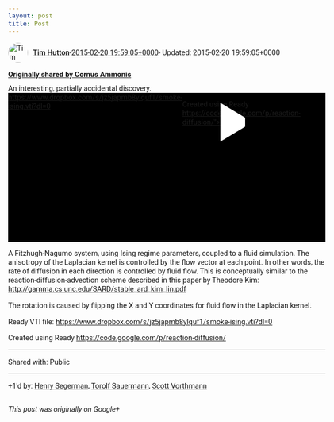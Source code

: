```yaml
---
layout: post
title: Post
---
```


<html><head><meta charset="utf-8"><title>Google+ post</title><style>body {font: 11pt Roboto, Arial, sans-serif; max-width: 640px; margin: 24px;}.author-photo {border-radius: 50%; margin-right: 10px; width: 40px;}.author {font-weight: 500;}.main-content {margin: 15px 0 15px;}.post-title {font-weight: bold;}.location {display: block; margin-top: 15px;}.location img {float: left; margin-right: 5px; width: 20px;}.media-link {display: inline-block; max-width: 100%; vertical-align: top;}.media-link p {margin-top: 5px; max-height: 4em; overflow: scroll;}.media {max-height: 100vh; max-width: 100%;}.video-placeholder {background: black; display: flex; height: 300px; max-width: 100%; width: 640px;}.play-icon {border-bottom: 30px solid transparent; border-left: 50px solid white; border-top: 30px solid transparent; color: white; margin: auto;}.album {max-height: 800px; overflow: scroll; width: calc(100vw - 48px);}.album .media-link {margin-right: 5px; max-width: 250px;}.album .media {max-height: 250px;}.link-embed {border-top: 1px solid lightgrey; display: block; margin-top: 20px;}.link-embed img {max-width: 100%;}.inline-link-embed {display: block;}.inline-link-embed img {vertical-align: middle;}.link-title {display: inline-block; font-size: medium; font-weight: 300; padding-left: 1em;}.reshare-attribution {display: block; font-weight: bold; margin-bottom: 10px;}.poll-image {margin-bottom: 5px; max-height: 300px; max-width: 500px;}.poll-choice {align-items: center; display: flex; margin-bottom: 5px; max-width: 500px;}.poll-choice-percentage {background-color: lightblue; height: 100%; left: 0; position: absolute; z-index: -1;}.poll-choice-selected {margin-right: 5px;}.poll-choice-results {border: 1px solid lightgray; border-radius: 5px; display: flex; line-height: 40px; overflow: hidden; padding: 0 8px; position: relative;}.poll-choice-results, .poll-choice-description {flex-grow: 1; margin-right: 10px;}.poll-choice-image {width: 100%;}.poll-choice-image, .poll-choice-image img {max-height: 40px; max-width: 100px;}.poll-choice-votes {max-height: 100px; overflow: auto;}.plus-entity-embed {color: black; display: block; text-decoration: none;}.plus-entity-embed-cover-photo {max-height: 300px; max-width: 100%;}.plus-entity-embed-info {padding: 0 1em 1em;}.plus-entity-embed-info h2 {font-weight: 500; margin: 10px 0;}.plus-entity-embed-info p {font-size: small; margin: 0;}.collection-owner-avatar {border-radius: 50%; border: 2px solid white; height: 40px; margin-top: -22px;}.visibility {padding: 1em 0; border-top: 1px solid grey;}.post-activity {padding: 1em 0; border-top: 1px solid grey;}.comments {border-top: 1px solid gray; padding-top: 1em;}.comment + .comment {margin-top: 1em;}.comment .media-link, .comment .inline-link-embed {margin-top: 5px;}</style></head><body><div style="margin-bottom:1em;"><div style="display:flex; align-items:center"><img class="author-photo" src="https://lh4.googleusercontent.com/-epo4ZZKNqEw/AAAAAAAAAAI/AAAAAAAAVSU/qu3LpcHEnoQ/s64-c/photo.jpg" alt="Tim Hutton"><a href="https://plus.google.com/+TimHutton" target="_blank" class="author">Tim Hutton</a> - <a target="_blank" href="https://plus.google.com/+TimHutton/posts/DTEYDpAdZNW">2015-02-20 19:59:05+0000</a><span> - Updated: 2015-02-20 19:59:05+0000</span></div><div class="main-content"></div><div><a target="_blank" href="https://plus.google.com/+CornusAmmonis/posts/G5VN75GcqSR" class="reshare-attribution">Originally shared by Cornus Ammonis</a>An interesting, partially accidental discovery.<a href="https://www.youtube.com/watch?v=AYUvo9kxAr4&amp;feature=autoshare" target="_blank" class="media-link"><div class="video-placeholder" title="A Fitzhugh-Nagumo system, using Ising regime parameters, coupled to a fluid simulation. The anisotropy of the Laplacian kernel is controlled by the flow vector at each point. In other words, the rate of diffusion in each direction is controlled by fluid flow. This is conceptually similar to the reaction-diffusion-advection scheme described in this paper by Theodore Kim: http://gamma.cs.unc.edu/SARD/stable_ard_kim_lin.pdf



The rotation is caused by flipping the X and Y coordinates for fluid flow in the Laplacian kernel.



Ready VTI file: https://www.dropbox.com/s/jz5japmb8ylquf1/smoke-ising.vti?dl=0

Created using Ready https://code.google.com/p/reaction-diffusion/"><span class="play-icon"></span></div><p>A Fitzhugh-Nagumo system, using Ising regime parameters, coupled to a fluid simulation. The anisotropy of the Laplacian kernel is controlled by the flow vector at each point. In other words, the rate of diffusion in each direction is controlled by fluid flow. This is conceptually similar to the reaction-diffusion-advection scheme described in this paper by Theodore Kim: http://gamma.cs.unc.edu/SARD/stable_ard_kim_lin.pdf



The rotation is caused by flipping the X and Y coordinates for fluid flow in the Laplacian kernel.



Ready VTI file: https://www.dropbox.com/s/jz5japmb8ylquf1/smoke-ising.vti?dl=0

Created using Ready https://code.google.com/p/reaction-diffusion/</p></a></div></div><div class="visibility">Shared with: Public</div><div class="post-activity"><div class="plus-oners">+1'd by: <a href="https://plus.google.com/+HenrySegerman">Henry Segerman</a>, <a href="https://plus.google.com/+TorolfSauermann">Torolf Sauermann</a>, <a href="https://plus.google.com/+ScottVorthmann">Scott Vorthmann</a></div></div></body></html>

<i>This post was originally on Google+</i>